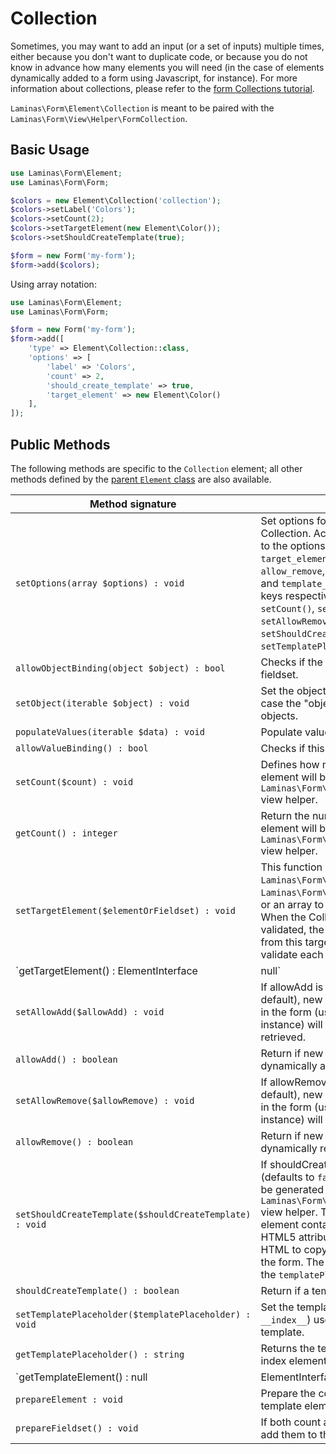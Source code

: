 # Collection

Sometimes, you may want to add an input (or a set of inputs) multiple times,
either because you don't want to duplicate code, or because you do not know in
advance how many elements you will need (in the case of elements dynamically
added to a form using Javascript, for instance). For more information about
collections, please refer to the [form Collections tutorial](../collections.md).

`Laminas\Form\Element\Collection` is meant to be paired with the
`Laminas\Form\View\Helper\FormCollection`.

## Basic Usage

```php
use Laminas\Form\Element;
use Laminas\Form\Form;

$colors = new Element\Collection('collection');
$colors->setLabel('Colors');
$colors->setCount(2);
$colors->setTargetElement(new Element\Color());
$colors->setShouldCreateTemplate(true);

$form = new Form('my-form');
$form->add($colors);
```

Using array notation:

```php
use Laminas\Form\Element;
use Laminas\Form\Form;

$form = new Form('my-form');
$form->add([
    'type' => Element\Collection::class,
    'options' => [
        'label' => 'Colors',
        'count' => 2,
        'should_create_template' => true,
        'target_element' => new Element\Color()
    ],
]);
```

## Public Methods

The following methods are specific to the `Collection` element; all other methods
defined by the [parent `Element` class](element.md#public-methods) are also
available.

Method signature                                        | Description
------------------------------------------------------- | -----------
`setOptions(array $options) : void`                     | Set options for an element of type Collection. Accepted options, in addition to the options inherited from [Element](element.md#public-methods), are: `target_element`, `count`, `allow_add`, `allow_remove`, `should_create_template` and `template_placeholder`. Those option keys respectively call `setTargetElement()`, `setCount()`, `setAllowAdd()`, `setAllowRemove()`, `setShouldCreateTemplate()` and `setTemplatePlaceholder()`.
`allowObjectBinding(object $object) : bool`             | Checks if the object can be set in this fieldset.
`setObject(iterable $object) : void`                    | Set the object used by the hydrator. In this case the "object" is a collection of objects.
`populateValues(iterable $data) : void`                 | Populate values
`allowValueBinding() : bool`                            | Checks if this fieldset can bind data
`setCount($count) : void`                               | Defines how many times the target element will be initially rendered by the `Laminas\Form\View\Helper\FormCollection` view helper.
`getCount() : integer`                                  | Return the number of times the target element will be initially rendered by the `Laminas\Form\View\Helper\FormCollection` view helper.
`setTargetElement($elementOrFieldset) : void`           | This function either takes an `Laminas\Form\ElementInterface`, `Laminas\Form\FieldsetInterface` instance or an array to pass to the form factory. When the Collection element will be validated, the input filter will be retrieved from this target element and be used to validate each element in the collection.
`getTargetElement() : ElementInterface|null`            | Return the target element used by the collection.
`setAllowAdd($allowAdd) : void`                         | If allowAdd is set to true (which is the default), new elements added dynamically in the form (using JavaScript, for instance) will also be validated and retrieved.
`allowAdd() : boolean`                                  | Return if new elements can be dynamically added in the collection.
`setAllowRemove($allowRemove) : void`                   | If allowRemove is set to true (which is the default), new elements added dynamically in the form (using JavaScript, for instance) will be allowed to be removed.
`allowRemove() : boolean`                               | Return if new elements can be dynamically removed from the collection.
`setShouldCreateTemplate($shouldCreateTemplate) : void` | If shouldCreateTemplate is set to `true` (defaults to `false`), a `<span>` element will be generated by the `Laminas\Form\View\Helper\FormCollection` view helper. This non-semantic `span` element contains a single data-template HTML5 attribute whose value is the whole HTML to copy to create a new element in the form. The template is indexed using the `templatePlaceholder` value.
`shouldCreateTemplate() : boolean`                      | Return if a template should be created.
`setTemplatePlaceholder($templatePlaceholder) : void`   | Set the template placeholder (defaults to `__index__`) used to index element in the template.
`getTemplatePlaceholder() : string`                     | Returns the template placeholder used to index element in the template.
`getTemplateElement() : null|ElementInterface|FieldsetInterface` | Get a template element used for rendering purposes only
`prepareElement : void`                                 | Prepare the collection by adding a dummy template element if the user want one
`prepareFieldset() : void`                              | If both count and targetElement are set, add them to the fieldset
